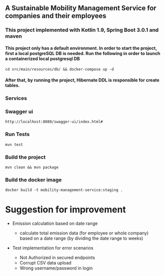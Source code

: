 

## A Sustainable Mobility Management Service for companies and their employees


### This project implemented with Kotlin 1.9, Spring Boot 3.0.1 and maven

#### This project only has a default environment. In order to start the project, first a local postgreSQL DB is needed. Run the following in order to launch a containerized local postgresql DB
    cd src/main/resources/db/ && docker-compose up -d
    
#### After that, by running the project, Hibernate DDL is responsible for create tables.
    
### Services


### Swagger ui
    http://localhost:8080/swagger-ui/index.html#

### Run Tests
    mvn test 

### Build the project
    mvn clean && mvn package

### Build the docker image
    docker build -t mobility-management-service:staging .


# Suggestion for improvement

- Emission calculation based on date range
  - calculate total emission data (for employee or whole company) based on a date range (by dividing the date range to weeks)

- Test implementation for error scenarios 
  - Not Authorized in secured endpoints
  - Corrupt CSV data upload
  - Wrong username/password in login